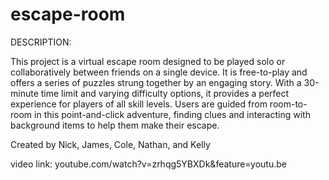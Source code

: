 # escape-room
DESCRIPTION:  

This project is a virtual escape room designed to be played solo or collaboratively between friends on a single device. It is free-to-play and offers a series of puzzles strung together by an engaging story. With a 30-minute time limit and varying difficulty options, it provides a perfect experience for players of all skill levels. Users are guided from room-to-room in this point-and-click adventure, finding clues and interacting with background items to help them make their escape.

Created by Nick, James, Cole, Nathan, and Kelly

video link:
youtube.com/watch?v=zrhqg5YBXDk&feature=youtu.be